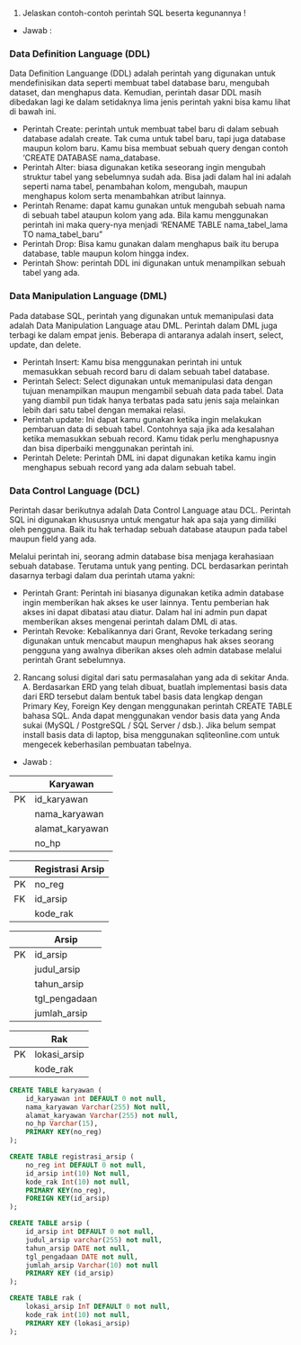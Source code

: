 1. Jelaskan contoh-contoh perintah SQL beserta kegunannya !
- Jawab : 
### Data Definition Language (DDL)
Data Definition Languange (DDL) adalah perintah yang digunakan untuk mendefinisikan data seperti membuat tabel database baru, mengubah dataset, dan menghapus data. Kemudian, perintah dasar DDL masih dibedakan lagi ke dalam setidaknya lima jenis perintah yakni bisa kamu lihat di bawah ini.

- Perintah Create: perintah untuk membuat tabel baru di dalam sebuah database adalah create. Tak cuma untuk tabel baru, tapi juga database maupun kolom baru. Kamu bisa membuat sebuah query dengan contoh ‘CREATE DATABASE nama_database.
- Perintah Alter: biasa digunakan ketika seseorang ingin mengubah struktur tabel yang sebelumnya sudah ada. Bisa jadi dalam hal ini adalah seperti nama tabel, penambahan kolom, mengubah, maupun menghapus kolom serta menambahkan atribut lainnya.
- Perintah Rename: dapat kamu gunakan untuk mengubah sebuah nama di sebuah tabel ataupun kolom yang ada. Bila kamu menggunakan perintah ini maka query-nya menjadi ‘RENAME TABLE nama_tabel_lama TO nama_tabel_baru”
- Perintah Drop: Bisa kamu gunakan dalam menghapus baik itu berupa database, table maupun kolom hingga index.
- Perintah Show: perintah DDL ini digunakan untuk menampilkan sebuah tabel yang ada.

### Data Manipulation Language (DML)
Pada database SQL, perintah yang digunakan untuk memanipulasi data adalah Data Manipulation Language atau DML. Perintah dalam DML juga terbagi ke dalam empat jenis. Beberapa di antaranya adalah insert, select, update, dan delete.

- Perintah Insert: Kamu bisa menggunakan perintah ini untuk memasukkan sebuah record baru di dalam sebuah tabel database.
- Perintah Select: Select digunakan untuk memanipulasi data dengan tujuan menampilkan maupun mengambil sebuah data pada tabel. Data yang diambil pun tidak hanya terbatas pada satu jenis saja melainkan lebih dari satu tabel dengan memakai relasi.
- Perintah update: Ini dapat kamu gunakan ketika ingin melakukan pembaruan data di sebuah tabel. Contohnya saja jika ada kesalahan ketika memasukkan sebuah record. Kamu tidak perlu menghapusnya dan bisa diperbaiki menggunakan perintah ini.
- Perintah Delete: Perintah DML ini dapat digunakan ketika kamu ingin menghapus sebuah record yang ada dalam sebuah tabel.

### Data Control Language (DCL)
Perintah dasar berikutnya adalah Data Control Language atau DCL. Perintah SQL ini digunakan khususnya untuk mengatur hak apa saja yang dimiliki oleh pengguna. Baik itu hak terhadap sebuah database ataupun pada tabel maupun field yang ada.

Melalui perintah ini, seorang admin database bisa menjaga kerahasiaan sebuah database. Terutama untuk yang penting. DCL berdasarkan perintah dasarnya terbagi dalam dua perintah utama yakni:

- Perintah Grant: Perintah ini biasanya digunakan ketika admin database ingin memberikan hak akses ke user lainnya. Tentu pemberian hak akses ini dapat dibatasi atau diatur. Dalam hal ini admin pun dapat memberikan akses mengenai perintah dalam DML di atas.
- Perintah Revoke: Kebalikannya dari Grant, Revoke terkadang sering digunakan untuk mencabut maupun menghapus hak akses seorang pengguna yang awalnya diberikan akses oleh admin database melalui perintah Grant sebelumnya.

2. Rancang solusi digital dari satu permasalahan yang ada di sekitar Anda.
A. Berdasarkan ERD yang telah dibuat, buatlah implementasi basis data dari ERD tersebut dalam bentuk tabel basis data lengkap dengan Primary Key, Foreign Key dengan menggunakan perintah CREATE TABLE bahasa SQL. Anda dapat menggunakan vendor basis data yang Anda sukai (MySQL / PostgreSQL / SQL Server / dsb.). Jika belum sempat install basis data di laptop, bisa menggunakan sqliteonline.com untuk mengecek keberhasilan pembuatan tabelnya.
- Jawab : 

||Karyawan|
|---|---|
|PK|id_karyawan|
||nama_karyawan|
||alamat_karyawan|
||no_hp|

||Registrasi Arsip|
|---|---|
|PK|no_reg|
|FK|id_arsip|
||kode_rak|

||Arsip|
|---|---|
|PK|id_arsip|
||judul_arsip|
||tahun_arsip|
||tgl_pengadaan|
||jumlah_arsip|

||Rak|
|---|---|
|PK|lokasi_arsip|
||kode_rak|

```sql
CREATE TABLE karyawan (
  	id_karyawan int DEFAULT 0 not null,
	nama_karyawan Varchar(255) Not null,
  	alamat_karyawan Varchar(255) not null,
  	no_hp Varchar(15),
  	PRIMARY KEY(no_reg)
);

CREATE TABLE registrasi_arsip (
  	no_reg int DEFAULT 0 not null,
	id_arsip int(10) Not null,
  	kode_rak Int(10) not null,
  	PRIMARY KEY(no_reg),
  	FOREIGN KEY(id_arsip)
);

CREATE TABLE arsip (
	id_arsip int DEFAULT 0 not null,
  	judul_arsip varchar(255) not null,
  	tahun_arsip DATE not null,
  	tgl_pengadaan DATE not null,
  	jumlah_arsip Varchar(10) not null
  	PRIMARY KEY (id_arsip)
);

CREATE TABLE rak (
	lokasi_arsip InT DEFAULT 0 not null,
  	kode_rak int(10) not null,
  	PRIMARY KEY (lokasi_arsip)
);
```
